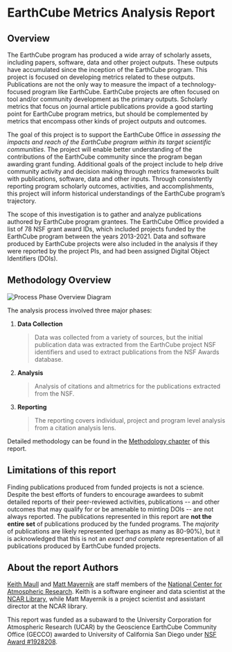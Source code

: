 # EarthCube Metrics Analysis Report

## Overview 

The EarthCube program has produced a wide array of scholarly assets, including papers, software, data and other project outputs. These outputs have accumulated since the inception of the EarthCube program. This project is focused on developing metrics related to these outputs. Publications are not the only way to measure the impact of a technology-focused program like EarthCube. EarthCube projects are often focused on tool and/or community development as the primary outputs. Scholarly metrics that focus on journal article publications provide a good starting point for EarthCube program metrics, but should be complemented by metrics that encompass other kinds of project outputs and outcomes.

The goal of this project is to support the EarthCube Office in _assessing the impacts and reach of the EarthCube program within its target scientific communities_. The project will enable better understanding of the contributions of the EarthCube community since the program began awarding grant funding. Additional goals of the project include to help drive community activity and decision making through metrics frameworks built with publications, software, data and other inputs. Through consistently reporting program scholarly outcomes, activities, and accomplishments, this project will inform historical understandings of the EarthCube program’s trajectory.

The scope of this investigation is to gather and analyze publications authored by EarthCube program grantees. The EarthCube Office provided a list of 78 NSF grant award IDs, which included projects funded by the EarthCube program between the years 2013-2021. Data and software produced by EarthCube projects were also included in the analysis if they were reported by the project PIs, and had been assigned Digital Object Identifiers (DOIs).

## Methodology Overview
![Process Phase Overview Diagram](/data/assets/ec_process_overview.png)

The analysis process involved three major phases:

1. **Data Collection**

    > Data was collected from a variety of sources, but the initial publication data was extracted from the EarthCube project NSF identifiers and used to extract publications from the NSF Awards database.
    
2. **Analysis**

    > Analysis of citations and altmetrics for the publications extracted from the NSF.

3. **Reporting**

    > The reporting covers individual, project and program level analysis from a citation analysis lens.

Detailed methodology can be found in the [Methodology chapter](/methodology/) of this report.

## Limitations of this report

Finding publications produced from funded projects is not a science.  Despite the best efforts of funders to encourage awardees to submit detailed reports of their peer-reviewed activities, publications -- and other outcomes that may qualify for or be amenable to minting DOIs -- are not always reported.  The publications represented in this report are **not the entire set** of publications produced by the funded programs.  The _majority_ of publications are likely represented (perhaps as many as 80-90%), but it is acknowledged that this is not an _exact and complete_ representation of all publications produced by EarthCube funded projects.

## About the report Authors
[Keith Maull](https://library.ucar.edu/directory/keith-maull) and [Matt Mayernik](https://library.ucar.edu/directory/matt-mayernik) are staff members of the [National Center for Atmospheric Research](https://ucar.edu).  Keith is a software engineer and data scientist at the [NCAR Library](https://library.ucar.edu), while Matt Mayernik is a project scientist and assistant director at the NCAR library. 

This report was funded as a subaward to the University Corporation for Atmospheric Research (UCAR) by the Geoscience EarthCube Community Office (GECCO) awarded to University of California San Diego under [NSF Award #1928208](https://nsf.gov/awardsearch/showAward?AWD_ID=1928208&HistoricalAwards=false). 